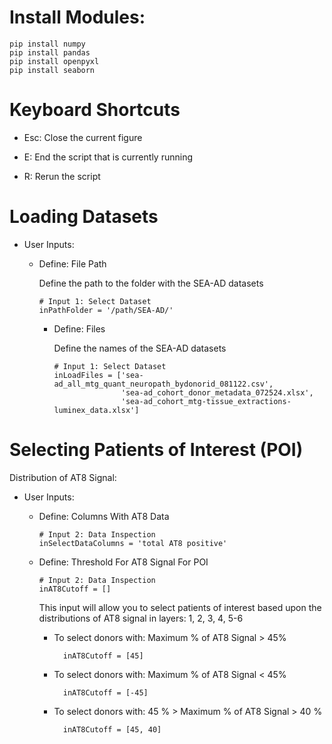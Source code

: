 # Install Modules:

    pip install numpy
    pip install pandas
    pip install openpyxl
    pip install seaborn


# Keyboard Shortcuts

- Esc: Close the current figure

- E: End the script that is currently running

- R: Rerun the script

# Loading Datasets

- User Inputs:

  - Define: File Path
 
    Define the path to the folder with the SEA-AD datasets

        # Input 1: Select Dataset
        inPathFolder = '/path/SEA-AD/'

    - Define: Files
 
      Define the names of the SEA-AD datasets

          # Input 1: Select Dataset
          inLoadFiles = ['sea-ad_all_mtg_quant_neuropath_bydonorid_081122.csv',
                         'sea-ad_cohort_donor_metadata_072524.xlsx',
                         'sea-ad_cohort_mtg-tissue_extractions-luminex_data.xlsx']

# Selecting Patients of Interest (POI)

Distribution of AT8 Signal:

- User Inputs:

  - Define: Columns With AT8 Data

        # Input 2: Data Inspection
        inSelectDataColumns = 'total AT8 positive'

  - Define: Threshold For AT8 Signal For POI

        # Input 2: Data Inspection
        inAT8Cutoff = []
  
    This input will allow you to select patients of interest based upon the distributions of AT8 signal in layers: 1, 2, 3, 4, 5-6

      - To select donors with: Maximum % of AT8 Signal > 45%
    
              inAT8Cutoff = [45]
    
      - To select donors with: Maximum % of AT8 Signal < 45%
    
              inAT8Cutoff = [-45]
    
      - To select donors with: 45 %  > Maximum % of AT8 Signal > 40 %
    
              inAT8Cutoff = [45, 40]
